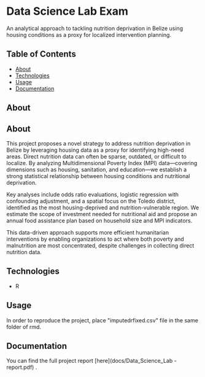 # Data Science Lab Exam
An analytical approach to tackling nutrition deprivation in Belize using housing conditions as a proxy for localized intervention planning.

## Table of Contents
- [About](#about)
- [Technologies](#technologies)
- [Usage](#usage)
- [Documentation](#documentation)


## About

## About

This project proposes a novel strategy to address nutrition deprivation in Belize by leveraging housing data as a proxy for identifying high-need areas. Direct nutrition data can often be sparse, outdated, or difficult to localize. By analyzing Multidimensional Poverty Index (MPI) data—covering dimensions such as housing, sanitation, and education—we establish a strong statistical relationship between housing conditions and nutritional deprivation.

Key analyses include odds ratio evaluations, logistic regression with confounding adjustment, and a spatial focus on the Toledo district, identified as the most housing-deprived and nutrition-vulnerable region. We estimate the scope of investment needed for nutritional aid and propose an annual food assistance plan based on household size and MPI indicators.

This data-driven approach supports more efficient humanitarian interventions by enabling organizations to act where both poverty and malnutrition are most concentrated, despite challenges in collecting direct nutrition data.

## Technologies
- R

## Usage

In order to reproduce the project, place "imputedrfixed.csv" file in the same folder of rmd.

## Documentation

You can find the full project report [here](docs/Data_Science_Lab - report.pdf) .
